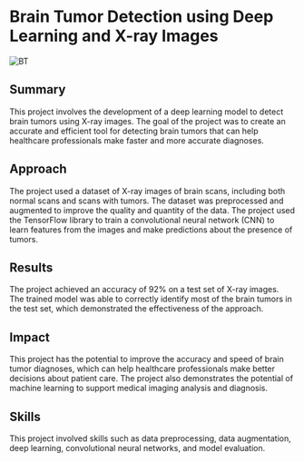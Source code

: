 # Brain Tumor Detection using Deep Learning and X-ray Images

![BT](https://user-images.githubusercontent.com/111684119/219852058-35577c1e-e331-4e97-a77a-00609562d12f.jpg)


## Summary
This project involves the development of a deep learning model to detect brain tumors using X-ray images. The goal of the project was to create an accurate and efficient tool for detecting brain tumors that can help healthcare professionals make faster and more accurate diagnoses.

## Approach
The project used a dataset of X-ray images of brain scans, including both normal scans and scans with tumors. The dataset was preprocessed and augmented to improve the quality and quantity of the data. The project used the TensorFlow library to train a convolutional neural network (CNN) to learn features from the images and make predictions about the presence of tumors.

## Results
The project achieved an accuracy of 92% on a test set of X-ray images. The trained model was able to correctly identify most of the brain tumors in the test set, which demonstrated the effectiveness of the approach.

## Impact
This project has the potential to improve the accuracy and speed of brain tumor diagnoses, which can help healthcare professionals make better decisions about patient care. The project also demonstrates the potential of machine learning to support medical imaging analysis and diagnosis.

## Skills
This project involved skills such as data preprocessing, data augmentation, deep learning, convolutional neural networks, and model evaluation.
